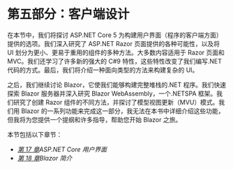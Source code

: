 # 第五部分：客户端设计

在本节中，我们将探讨 ASP.NET Core 5 为构建用户界面（程序的客户端方面）提供的选项。我们深入研究了 ASP.NET Razor 页面提供的各种可能性，以及将 UI 划分为更小、更易于重用的组件的多种方法。大多数内容适用于 Razor 页面和 MVC。我们还学习了许多新的强大的 C#9 特性，这些特性改变了我们编写.NET 代码的方式。最后，我们将介绍一种面向类型的方法来构建复杂的 UI。

之后，我们继续讨论 Blazor，它使我们能够构建完整堆栈的.NET 程序。我们快速探索 Blazor 服务器并深入研究 Blazor WebAssembly，一个.NETSPA 框架。我们研究了创建 Razor 组件的不同方法，并探讨了模型视图更新（MVU）模式。我们用 Blazor 的一系列功能来完成这一部分，我无法在本书中详细介绍这些功能，但我将为您提供一个提纲和许多指导，帮助您开始 Blazor 之旅。

本节包括以下章节：

*   [*第 17 章*](17.html#_idTextAnchor325)*ASP.NET Core 用户界面*
*   [*第 18 章*](18.html#_idTextAnchor348)*Blazor 简介*